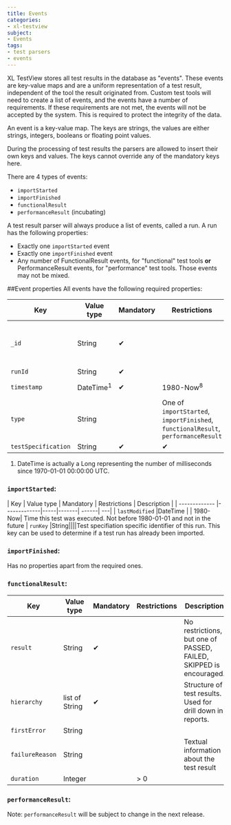 ```yaml
---
title: Events
categories:
- xl-testview
subject:
- Events
tags:
- test parsers
- events
---
```


XL TestView stores all test results in the database as "events". These events are key-value maps and are a uniform representation of a test result, independent of the tool the result originated from. Custom test tools will need to create a list of events, and the events have a number of requirements. If these requirements are not met, the events will not be accepted by the system. This is required to protect the integrity of the data.

An event is a key-value map. The keys are strings, the values are either strings, integers, booleans or floating point values.

During the processing of test results the parsers are allowed to insert their own keys and values. The keys cannot override any of the mandatory keys here.

There are 4 types of events:

* `importStarted`
* `importFinished`
* `functionalResult`
* `performanceResult` (incubating)

A test result parser will always produce a list of events, called a run. A run has the following properties:

* Exactly one `importStarted` event
* Exactly one `importFinished` event
* Any number of FunctionalResult events, for "functional" test tools **or** PerformanceResult events, for "performance" test tools. Those events may not be mixed.

##Event properties
All events have the following required properties:


| Key        | Value type       | Mandatory  | Restrictions | Description | 
|---|---|---|---|---|
| `_id`|String|✔||Identifier of Elastic Search. Not used by Test Tools|
|  `runId`|String|✔|||
|  `timestamp`	|	DateTime<sup>1</sup>	|✔	| 1980-Now<sup>8</sup>	|	Time of import|
|  `type`	|String	| |One of `importStarted`, `importFinished`, `functionalResult`, `performanceResult`|	|
|  `testSpecification`	|String	|✔|✔||

1. DateTime is actually a Long representing the number of milliseconds since 1970-01-01 00:00:00 UTC.

### `importStarted`:

| Key        | Value type       | Mandatory  | Restrictions | Description | 
| ------------- |-------------|-----|-------| ------| ---|
|  `lastModified`	|DateTime	|	|	1980-Now|	Time this test was executed. Not before 1980-01-01 and not in the future
| `runKey` |String||||Test specifiation specific identifier of this run. This key can be used to determine if a test run has already been imported.

### `importFinished`:

Has no properties apart from the required ones.

### `functionalResult`:

| Key        | Value type       | Mandatory  |Restrictions | Description | 
|---|---|---|---|---|
|  `result`	|String	|✔	|	|	No restrictions, but one of PASSED, FAILED, SKIPPED is encouraged.|
|  `hierarchy`	|list of String	|✔	|	|Structure of test results. Used for drill down in reports.|
|  `firstError`	|	String|	|	| |
|  `failureReason`	|String	|	| | Textual information about the test result|
|  `duration`	|	Integer|	|	> 0| |

### `performanceResult`:

Note: `performanceResult` will be subject to change in the next release.
